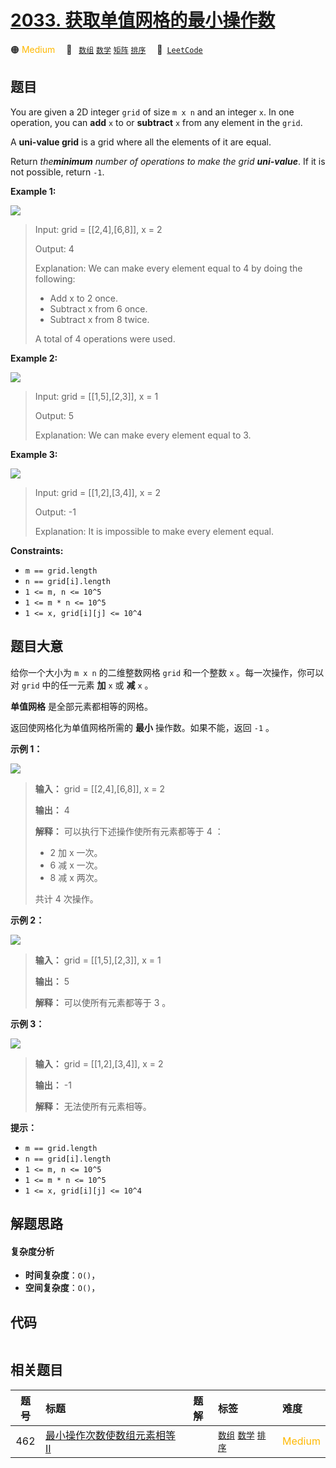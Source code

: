 # [2033. 获取单值网格的最小操作数](https://leetcode.com/problems/minimum-operations-to-make-a-uni-value-grid)

🟠 <font color=#ffb800>Medium</font>&emsp; 🔖&ensp; [`数组`](/tag/array.md) [`数学`](/tag/math.md) [`矩阵`](/tag/matrix.md) [`排序`](/tag/sorting.md)&emsp; 🔗&ensp;[`LeetCode`](https://leetcode.com/problems/minimum-operations-to-make-a-uni-value-grid)

## 题目

You are given a 2D integer `grid` of size `m x n` and an integer `x`. In one
operation, you can **add** `x` to or **subtract** `x` from any element in the
`grid`.

A **uni-value grid** is a grid where all the elements of it are equal.

Return _the**minimum** number of operations to make the grid **uni-value**_.
If it is not possible, return `-1`.



**Example 1:**

![](https://assets.leetcode.com/uploads/2021/09/21/gridtxt.png)

> Input: grid = [[2,4],[6,8]], x = 2
> 
> Output: 4
> 
> Explanation: We can make every element equal to 4 by doing the following: 
> - Add x to 2 once.
> - Subtract x from 6 once.
> - Subtract x from 8 twice.
> 
> A total of 4 operations were used.

**Example 2:**

![](https://assets.leetcode.com/uploads/2021/09/21/gridtxt-1.png)

> Input: grid = [[1,5],[2,3]], x = 1
> 
> Output: 5
> 
> Explanation: We can make every element equal to 3.

**Example 3:**

![](https://assets.leetcode.com/uploads/2021/09/21/gridtxt-2.png)

> Input: grid = [[1,2],[3,4]], x = 2
> 
> Output: -1
> 
> Explanation: It is impossible to make every element equal.

**Constraints:**

  * `m == grid.length`
  * `n == grid[i].length`
  * `1 <= m, n <= 10^5`
  * `1 <= m * n <= 10^5`
  * `1 <= x, grid[i][j] <= 10^4`


## 题目大意

给你一个大小为 `m x n` 的二维整数网格 `grid` 和一个整数 `x` 。每一次操作，你可以对 `grid` 中的任一元素 **加** `x` 或
**减** `x` 。

**单值网格** 是全部元素都相等的网格。

返回使网格化为单值网格所需的 **最小** 操作数。如果不能，返回 `-1` 。



**示例 1：**

![](https://assets.leetcode.com/uploads/2021/09/21/gridtxt.png)

> 
> 
> 
> 
> 
> **输入：** grid = [[2,4],[6,8]], x = 2
> 
> **输出：** 4
> 
> **解释：** 可以执行下述操作使所有元素都等于 4 ： 
> - 2 加 x 一次。
> - 6 减 x 一次。
> - 8 减 x 两次。
> 
> 共计 4 次操作。
> 
> 

**示例 2：**

![](https://assets.leetcode.com/uploads/2021/09/21/gridtxt-1.png)

> 
> 
> 
> 
> 
> **输入：** grid = [[1,5],[2,3]], x = 1
> 
> **输出：** 5
> 
> **解释：** 可以使所有元素都等于 3 。
> 
> 

**示例 3：**

![](https://assets.leetcode.com/uploads/2021/09/21/gridtxt-2.png)

> 
> 
> 
> 
> 
> **输入：** grid = [[1,2],[3,4]], x = 2
> 
> **输出：** -1
> 
> **解释：** 无法使所有元素相等。
> 
> 



**提示：**

  * `m == grid.length`
  * `n == grid[i].length`
  * `1 <= m, n <= 10^5`
  * `1 <= m * n <= 10^5`
  * `1 <= x, grid[i][j] <= 10^4`


## 解题思路

#### 复杂度分析

- **时间复杂度**：`O()`，
- **空间复杂度**：`O()`，

## 代码

```javascript

```

## 相关题目

<!-- prettier-ignore -->
| 题号 | 标题 | 题解 | 标签 | 难度 |
| :------: | :------ | :------: | :------ | :------ |
| 462 | [最小操作次数使数组元素相等 II](https://leetcode.com/problems/minimum-moves-to-equal-array-elements-ii) |  |  [`数组`](/tag/array.md) [`数学`](/tag/math.md) [`排序`](/tag/sorting.md) | <font color=#ffb800>Medium</font> |